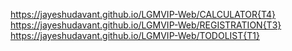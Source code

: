 https://jayeshudavant.github.io/LGMVIP-Web/CALCULATOR{T4}
https://jayeshudavant.github.io/LGMVIP-Web/REGISTRATION{T3}
https://jayeshudavant.github.io/LGMVIP-Web/TODOLIST{T1}
